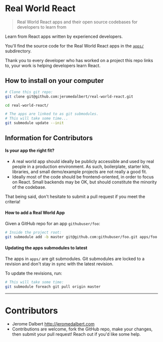 # Real World React

> Real World React apps and their open source codebases for developers to learn from

Learn from React apps written by experienced developers.

You'll find the source code for the Real World React apps in the [`apps/`](apps/) subdirectory.

Thank you to every developer who has worked on a project this repo links to, your work is helping developers learn React.

## How to install on your computer

```bash
# Clone this git repo:
git clone git@github.com:jeromedalbert/real-world-react.git

cd real-world-react/

# The apps are linked to as git submodules.
# This will take some time...
git submodule update --init
```

## Information for Contributors

#### Is your app the right fit?

- A real world app should ideally be publicly accessible and used by real people in a production environment. As such, boilerplate, starter kits, libraries, and small demo/example projects are not really a good fit.
- Ideally most of the code should be frontend-oriented, in order to focus on React. Small backends may be OK, but should constitute the minority of the codebase.

That being said, don't hesitate to submit a pull request if you meet the criteria!

#### How to add a Real World App

Given a GitHub repo for an app `githubuser/foo`:

```bash
# Inside the project root:
git submodule add -b master git@github.com:githubuser/foo.git apps/foo
```

#### Updating the apps submodules to latest

The apps in `apps/` are git submodules. Git submodules are locked to a revision and don't stay in sync with the latest revision.

To update the revisions, run:

```bash
# This will take some time:
git submodule foreach git pull origin master
```

---

# Contributors

- Jerome Dalbert http://jeromedalbert.com
- Contributions are welcome, fork the GitHub repo, make your changes, then submit your pull request! Reach out if you'd like some help.
